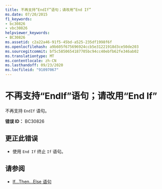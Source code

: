 ```yaml
---
title: 不再支持“EndIf”语句；请改用“End If”
ms.date: 07/20/2015
f1_keywords:
- bc30826
- vbc30826
helpviewer_keywords:
- BC30826
ms.assetid: c2a22a46-91f5-45bd-a525-235df1998f6f
ms.openlocfilehash: a9b605f675696924ccb5e31221918d3ce50de203
ms.sourcegitcommit: bf5c5850654187705bc94cc40ebfb62fe346ab02
ms.translationtype: MT
ms.contentlocale: zh-CN
ms.lasthandoff: 09/23/2020
ms.locfileid: "91097067"
---
```

# <a name="endif-statements-are-no-longer-supported-use-end-if-instead"></a>不再支持“EndIf”语句；请改用“End If”

不再支持 `EndIf` 语句。  
  
 **错误 ID：** BC30826  
  
## <a name="to-correct-this-error"></a>更正此错误  
  
- 使用 `End If` 终止 `If` 语句。  
  
## <a name="see-also"></a>请参阅

- [If...Then...Else 语句](../language-reference/statements/if-then-else-statement.md)
